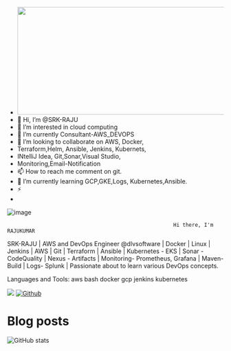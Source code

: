 -  <img src="https://images.unsplash.com/photo-1502945015378-0e284ca1a5be?ixlib=rb-4.0.3&ixid=MnwxMjA3fDB8MHxwaG90by1wYWdlfHx8fGVufDB8fHx8&auto=format&fit=crop&w=870&q=80" width="1250" height="250">
- 👋 Hi, I’m @SRK-RAJU 
- 👀 I’m interested in cloud computing
- 🌱 I’m currently Consultant-AWS_DEVOPS
- 💞️ I’m looking to collaborate on AWS, Docker,  
- Terraform,Helm, Ansible, Jenkins, Kubernets,            
- INtelliJ Idea, Git,Sonar,Visual Studio,
-  Monitoring,Email-Notification
- 📫 How to reach me comment on git.
- 🔭 I’m currently learning GCP,GKE,Logs, Kubernetes,Ansible.
- ⚡
- 
![image](https://user-images.githubusercontent.com/97968060/229706856-88700f81-0567-4bb5-8cd0-5cc56a62dce6.png)

                                                          Hi there, I'm RAJUKUMAR
SRK-RAJU | AWS and DevOps Engineer @dlvsoftware | Docker | Linux | Jenkins | AWS | Git | Terraform | Ansible | Kubernetes - EKS | Sonar - CodeQuality |
Nexus - Artifacts | Monitoring- Prometheus, Grafana | Maven- Build | Logs- Splunk | 
Passionate about to learn various DevOps concepts.

<!---
SRK-RAJU/SRK-RAJU is a ✨ special ✨ repository because its `README.md` (this file) appears on your GitHub profile.
You can click the Preview link to take a look at your changes.
--->


Languages and Tools:
aws bash docker gcp jenkins kubernetes


![](https://visitor-badge.laobi.icu/badge?page_id=SRK-RAJU.SRK-RAJU)
[![Github](https://img.shields.io/github/followers/SRK-RAJU?label=Follow&style=social)](https://github.com/SRK-RAJU)

# Blog posts
<!-- BLOG-POST-LIST:START -->
<!-- BLOG-POST-LIST:END -->


![GitHub stats](https://github-readme-stats.vercel.app/api?username=SRK_RAJU&show_icons=true&theme=tokyonight)
